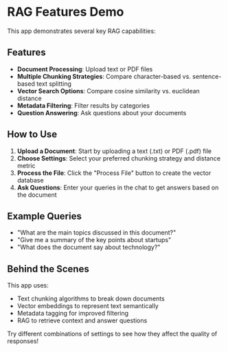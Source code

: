 # RAG Features Demo

This app demonstrates several key RAG capabilities:

## Features

- **Document Processing**: Upload text or PDF files
- **Multiple Chunking Strategies**: Compare character-based vs. sentence-based text splitting
- **Vector Search Options**: Compare cosine similarity vs. euclidean distance
- **Metadata Filtering**: Filter results by categories
- **Question Answering**: Ask questions about your documents

## How to Use

1. **Upload a Document**: Start by uploading a text (.txt) or PDF (.pdf) file
2. **Choose Settings**: Select your preferred chunking strategy and distance metric
3. **Process the File**: Click the "Process File" button to create the vector database
4. **Ask Questions**: Enter your queries in the chat to get answers based on the document

## Example Queries

- "What are the main topics discussed in this document?"
- "Give me a summary of the key points about startups"
- "What does the document say about technology?"

## Behind the Scenes

This app uses:
- Text chunking algorithms to break down documents
- Vector embeddings to represent text semantically
- Metadata tagging for improved filtering
- RAG to retrieve context and answer questions

Try different combinations of settings to see how they affect the quality of responses! 
